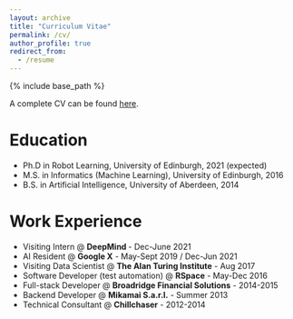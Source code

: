 ```yaml
---
layout: archive
title: "Curriculum Vitae"
permalink: /cv/
author_profile: true
redirect_from:
  - /resume
---
```


{% include base_path %}

A complete CV can be found [here](https://tdavchev.github.io/files/CV.pdf).

Education
======
* Ph.D in Robot Learning, University of Edinburgh, 2021 (expected)
* M.S. in Informatics (Machine Learning), University of Edinburgh, 2016
* B.S. in Artificial Intelligence, University of Aberdeen, 2014

Work Experience
======

* Visiting Intern @ <b> DeepMind </b> - Dec-June 2021
* AI Resident @ <b>Google X</b> - May-Sept 2019 / Dec-Jun 2021
* Visiting Data Scientist @ <b>The Alan Turing Institute</b> - Aug 2017
* Software Developer (test automation) @ <b>RSpace</b> - May-Dec 2016
* Full-stack Developer @ <b>Broadridge Financial Solutions</b> - 2014-2015
* Backend Developer @ <b>Mikamai S.a.r.l.</b> - Summer 2013
* Technical Consultant @ <b>Chillchaser</b> - 2012-2014
